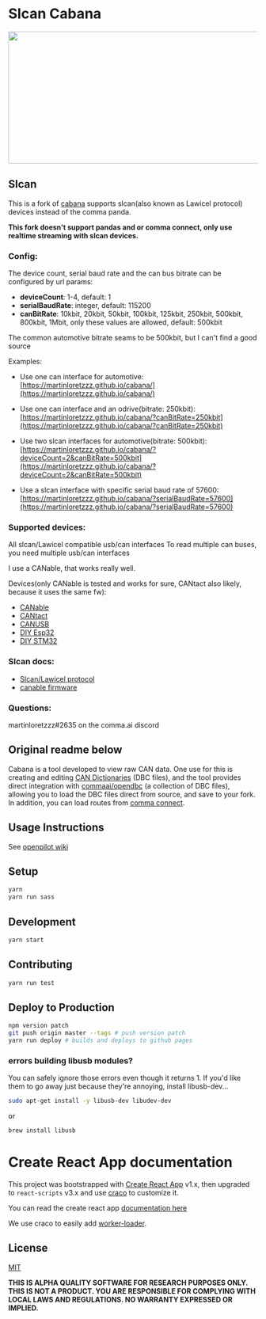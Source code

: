# Slcan Cabana

<img src="https://cabana.comma.ai/img/cabana.jpg" width="640" height="267" />

## Slcan

This is a fork of [cabana](https://cabana.comma.ai) supports slcan(also known as Lawicel protocol) devices instead of the comma panda.

**This fork doesn't support pandas and or comma connect, only use realtime streaming with slcan devices.**

### Config:
The device count, serial baud rate and the can bus bitrate can be configured by url params:
- **deviceCount**: 1-4, default: 1
- **serialBaudRate**: integer, default: 115200
- **canBitRate**: 10kbit, 20kbit, 50kbit, 100kbit, 125kbit, 250kbit, 500kbit, 800kbit, 1Mbit, only these values are allowed, default: 500kbit

The common automotive bitrate seams to be 500kbit, but I can't find a good source

Examples:
- Use one can interface for automotive: [https://martinloretzzz.github.io/cabana/](https://martinloretzzz.github.io/cabana/)

- Use one can interface and an odrive(bitrate: 250kbit): [https://martinloretzzz.github.io/cabana/?canBitRate=250kbit](https://martinloretzzz.github.io/cabana/?canBitRate=250kbit)

- Use two slcan interfaces for automotive(bitrate: 500kbit): [https://martinloretzzz.github.io/cabana/?deviceCount=2&canBitRate=500kbit](https://martinloretzzz.github.io/cabana/?deviceCount=2&canBitRate=500kbit)

- Use a slcan interface with specific serial baud rate of 57600: [https://martinloretzzz.github.io/cabana/?serialBaudRate=57600](https://martinloretzzz.github.io/cabana/?serialBaudRate=57600)

### Supported devices:
All slcan/Lawicel compatible usb/can interfaces
To read multiple can buses, you need multiple usb/can interfaces

I use a CANable, that works really well.

Devices(only CANable is tested and works for sure, CANtact also likely, because it uses the same fw):
- [CANable](https://canable.io/)
- [CANtact](https://www.linklayer.com/tools)
- [CANUSB](https://www.canusb.com/)
- [DIY Esp32](https://github.com/NewTec-GmbH/esp32-can-iot)
- [DIY STM32](https://github.com/walmis/stm32-slcan)

### Slcan docs:
- [Slcan/Lawicel protocol](https://www.lawicel.com/can232/can232.pdf)
- [canable firmware](https://github.com/normaldotcom/canable-fw)
 
### Questions: 
martinloretzzz#2635 on the comma.ai discord

## Original readme below

Cabana is a tool developed to view raw CAN data. One use for this is creating and editing [CAN Dictionaries](http://socialledge.com/sjsu/index.php/DBC_Format) (DBC files), and the tool provides direct integration with [commaai/opendbc](https://github.com/commaai/opendbc) (a collection of DBC files), allowing you to load the DBC files direct from source, and save to your fork. In addition, you can load routes from [comma connect](https://connect.comma.ai).

## Usage Instructions

See [openpilot wiki](https://github.com/commaai/openpilot/wiki/Cabana)

## Setup

```bash
yarn
yarn run sass
```

## Development

```bash
yarn start
```

## Contributing

```bash
yarn run test
```

## Deploy to Production

```bash
npm version patch
git push origin master --tags # push version patch
yarn run deploy # builds and deploys to github pages
```

### errors building libusb modules?

You can safely ignore those errors even though it returns 1. If you'd like them to go away just because they're annoying, install libusb-dev...

```bash
sudo apt-get install -y libusb-dev libudev-dev
```

or

```bash
brew install libusb
```

# Create React App documentation

This project was bootstrapped with [Create React App](https://github.com/facebookincubator/create-react-app) v1.x, then upgraded to `react-scripts` v3.x and use [craco](http://npm.im/@craco/craco) to customize it.

You can read the create react app [documentation here](https://create-react-app.dev/docs/getting-started)

We use craco to easily add [worker-loader](https://npm.im/worker-loader).

## License

[MIT](/LICENSE)

**THIS IS ALPHA QUALITY SOFTWARE FOR RESEARCH PURPOSES ONLY. THIS IS NOT A PRODUCT. YOU ARE RESPONSIBLE FOR COMPLYING WITH LOCAL LAWS AND REGULATIONS. NO WARRANTY EXPRESSED OR IMPLIED.**